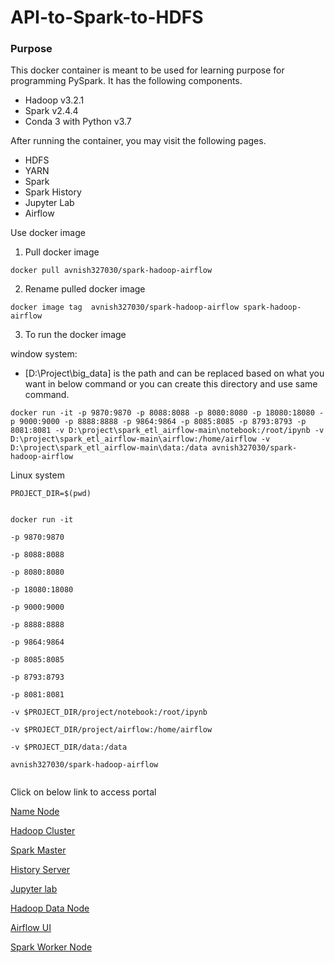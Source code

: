 # API-to-Spark-to-HDFS


<div class="styles__repoDescription___d_zn4"><h3>Purpose</h3>
<p>This docker container is meant to be used for learning purpose for programming PySpark. It has the following components.</p>
<ul>
<li>Hadoop v3.2.1</li>
<li>Spark v2.4.4</li>
<li>Conda 3 with Python v3.7</li>
</ul>
<p>After running the container, you may visit the following pages.</p>
<ul>
<li>HDFS</li>
<li>YARN</li>
<li>Spark</li>
<li>Spark History</li>
<li>Jupyter Lab</li>
<li>Airflow</li>
</ul>
<p>Use docker image</p>
<ol>
<li>Pull docker image</li>
</ol>
<pre><code>docker pull avnish327030/spark-hadoop-airflow
</code></pre>
<ol start="2">
<li>Rename pulled docker image</li>
</ol>
<pre><code>docker image tag  avnish327030/spark-hadoop-airflow spark-hadoop-airflow
</code></pre>
<ol start="3">
<li>To run the docker image</li>
</ol>
<p>window system:</p>
<ul>
<li>[D:\Project\big_data] is the path and can be replaced based on what you want in below command or you can create this directory and use same command.</li>
</ul>
<pre><code>docker run -it -p 9870:9870 -p 8088:8088 -p 8080:8080 -p 18080:18080 -p 9000:9000 -p 8888:8888 -p 9864:9864 -p 8085:8085 -p 8793:8793 -p 8081:8081 -v D:\project\spark_etl_airflow-main\notebook:/root/ipynb -v D:\project\spark_etl_airflow-main\airflow:/home/airflow -v D:\project\spark_etl_airflow-main\data:/data avnish327030/spark-hadoop-airflow
</code></pre>
<p>Linux system</p>
<pre><code>PROJECT_DIR=$(pwd)

docker run -it \
    -p 9870:9870 \
    -p 8088:8088 \
    -p 8080:8080 \
    -p 18080:18080 \
    -p 9000:9000 \
    -p 8888:8888 \
    -p 9864:9864 \
    -p 8085:8085 \
    -p 8793:8793 \
    -p 8081:8081 \
    -v $PROJECT_DIR/project/notebook:/root/ipynb \
    -v $PROJECT_DIR/project/airflow:/home/airflow \
    -v $PROJECT_DIR/data:/data \
    avnish327030/spark-hadoop-airflow
</code></pre>
<p>Click on below link to access portal</p>
<p><a href="http://localhost:9870/" rel="nofollow noopener">Name Node</a></p>
<p><a href="http://localhost:8088" rel="nofollow noopener">Hadoop Cluster</a></p>
<p><a href="http://localhost:8080" rel="nofollow noopener">Spark Master</a></p>
<p><a href="http://localhost:18080" rel="nofollow noopener">History Server</a></p>
<p><a href="http://localhost:8888" rel="nofollow noopener">Jupyter lab</a></p>
<p><a href="http://localhost:9864" rel="nofollow noopener">Hadoop Data Node</a></p>
<p><a href="http://localhost:8085" rel="nofollow noopener">Airflow UI</a></p>
<p><a href="http://localhost:8081" rel="nofollow noopener">Spark Worker Node</a></p>
</div>
